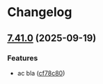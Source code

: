 # Changelog

## [7.41.0](https://github.com/ccbblin/redesigned-goggles/compare/bla-v7.40.0...bla-v7.41.0) (2025-09-19)


### Features

* ac bla ([cf78c80](https://github.com/ccbblin/redesigned-goggles/commit/cf78c80a13afc311c9bea7009fce709f145e02e8))
